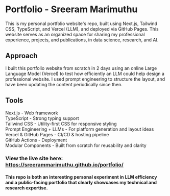 # Portfolio - Sreeram Marimuthu
This is my personal portfolio website's repo, built using Next.js, Tailwind CSS, TypeScript, and Vercel (LLM), and deployed via GitHub Pages. This website serves as an organized space for sharing my professional experience, projects, and publications, in data science, research, and AI.

## Approach 
I built this portfolio website from scratch in 2 days using an online Large Language Model (Vercel) to test how efficiently an LLM could help design a professional website. I used prompt engineering to structure the layout, and have been updating the content periodically since then.

## Tools
Next.js - Web framework  
TypeScript - Strong typing support  
Tailwind CSS - Utility-first CSS for responsive styling  
Prompt Engineering + LLMs - For platform generation and layout ideas  
Vercel & GitHub Pages - CI/CD & hosting pipeline  
GitHub Actions - Deployment  
Modular Components - Built from scratch for reusability and clarity  

### View the live site here: https://sreerammarimuthu.github.io/portfolio/ 

#### This repo is both an interesting personal experiment in LLM efficiency and a public-facing portfolio that clearly showcases my technical and research expertise.
